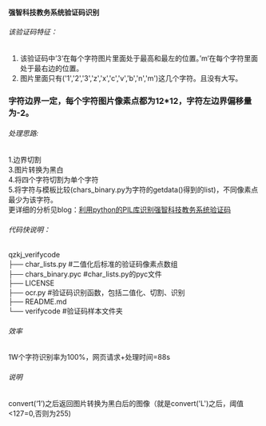 #### 强智科技教务系统验证码识别   
###### 该验证码特征：   
1. 该验证码中’3‘在每个字符图片里面处于最高和最左的位置。’m‘在每个字符里面处于最右边的位置。   
2. 图片里面只有('1','2','3','z','x','c','v','b','n','m')这几个字符。且没有大写。   
### 字符边界一定，每个字符图片像素点都为12*12，字符左边界偏移量为-2。   
   
###### 处理思路:   
1.边界切割   
3.图片转换为黑白   
4.将四个字符切割为单个字符   
5.将字符与模板比较(chars_binary.py为字符的getdata()得到的list)，不同像素点最少为该字符。   
更详细的分析见blog：[利用python的PIL库识别强智科技教务系统验证码](http://blog.cikenerd.com/2015/01/31/%E5%88%A9%E7%94%A8python%E7%9A%84PIL%E5%BA%93%E8%AF%86%E5%88%AB%E5%BC%BA%E6%99%BA%E7%A7%91%E6%8A%80%E6%95%99%E5%8A%A1%E7%B3%BB%E7%BB%9F%E9%AA%8C%E8%AF%81%E7%A0%81/)   
   
###### 代码快说明：    
qzkj_verifycode   
├── char_lists.py #二值化后标准的验证码像素点数组   
├── chars_binary.pyc  #char_lists.py的pyc文件   
├── LICENSE   
├── ocr.py #验证码识别函数，包括二值化、切割、识别   
├── README.md   
└── verifycode #验证码样本文件夹   
   
   
   
###### 效率   
1W个字符识别率为100%，网页请求+处理时间=88s   
   
###### 说明   
convert(‘1’)之后返回图片转换为黑白后的图像（就是convert('L')之后，阈值<127=0,否则为255)   